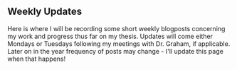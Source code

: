 ## Weekly Updates

Here is where I will be recording some short weekly blogposts concerning my work and progress thus far on my thesis. Updates will come either Mondays or Tuesdays following my meetings with Dr. Graham, if applicable. Later on in the year frequency of posts may change - I'll update this page when that happens!

